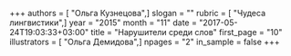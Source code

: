 +++
authors = [ "Ольга Кузнецова",]
slogan = ""
rubric = [ "Чудеса лингвистики",]
year = "2015"
month = "11"
date = "2017-05-24T19:03:33+03:00"
title = "Нарушители среди слов"
first_page = "10"
illustrators = [ "Ольга Демидова",]
npages = "2"
in_sample = false
+++
